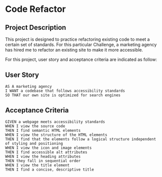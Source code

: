 # Code Refactor

## Project Description

This project is designed to practice refactoring existing code to meet a certain set of standards. For this particular Challenge, a marketing agency has hired me to refactor an existing site to make it more accessible. 

For this project, user story and acceptance criteria are indicated as follow:

## User Story

```
AS A marketing agency
I WANT a codebase that follows accessibility standards
SO THAT our own site is optimized for search engines
```

## Acceptance Criteria

```
GIVEN a webpage meets accessibility standards
WHEN I view the source code
THEN I find semantic HTML elements
WHEN I view the structure of the HTML elements
THEN I find that the elements follow a logical structure independent of styling and positioning
WHEN I view the icon and image elements
THEN I find accessible alt attributes
WHEN I view the heading attributes
THEN they fall in sequential order
WHEN I view the title element
THEN I find a concise, descriptive title
```

